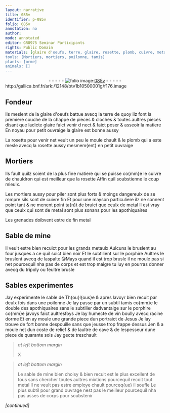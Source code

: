 ```yaml
---
layout: narrative
title: 085v
identifier: p-085v
folio: 085v
annotation: no
author:
mode: annotated
editor: GR8975 Seminar Participants
rights: Public Domain
materials: [glaire d'oeufs, terre, glaire, rosette, plomb, cuivre, metal, metaulx, porphire, aspalte, tripoly, feultre, vin, racine dorme, sols]
tools: [Mortiers, mortiers, poilonne, tamis]
plants: [orme]
animals: []
---
```


<div class="folio" align="center">- - - - - <a href="http://gallica.bnf.fr/ark:/12148/btv1b10500001g/f176.image" target="_blank"><img src="https://cu-mkp.github.io/2017-workshop-edition/assets/photo-icon.png" alt="folio image: " style="display:inline-block; margin-bottom:-3px;"/>085v</a> - - - - - </div> http://gallica.bnf.fr/ark:/12148/btv1b10500001g/f176.image   

## <span class="pro">Fondeur</span>

 
Ils meslent de la <span class="m">glaire d'oeufs</span> battue avecq la <span class="m">terre</span> de quoy ilz font la premiere couche de la chappe de pieces & cloches & toutes aultres pieces disant que ladicte <span class="m">glaire</span> faict venir d nect & faict poser & asseoir la matiere En noyau pour petit ouvraige la <span class="m">glaire</span> est bonne aussy
 
La <span class="m">rosette</span> pour venir net veult un peu le moule chault & le <span class="m">plomb</span> qui a este mesle avecq la <span class="m">rosette</span> aussy mesmem{ent} en petit ouvraige
    

## <span class="tl">Mortiers</span>

 
Ils fault quilz soient de la plus fine matiere qui se puisse co{mm}e le <span class="m">cuivre</span> de chauldron qui est meilleur que la <span class="m">rosette</span> Affin quil soubstienne le coup mieulx.
 
Les <span class="tl">mortiers</span> aussy pour piler sont plus forts & moings dangereulx de se rompre sils sont de <span class="m">cuivre</span> fin Et pour une mayson particuliere ilz ne sonnent point tant & ne menent point ta{n}t de bruict que ceulx de <span class="m">metal</span> Il est vray que ceulx qui sont de <span class="m">metal</span> sont plus sonans pour les <span class="pro">apothiquaires</span>
 
Les grenades doibvent estre de fin <span class="m">metal</span>
    

## Sable de mine

 
Il veult estre bien recuict pour les grands <span class="m">metaulx</span> Aulcuns le bruslent au four jusques a ce quil soict bien noir Et le subtilient sur le <span class="m">porphire</span> Aultres le bruslent avecq de l<span class="m">aspalte</span> @Mays quand il est trop brusle il ne moule pas si net pourcequil nha pas de corps et est trop maigre tu luy en pourras donner avecq du <span class="m">tripoly</span> ou <span class="m">feultre</span> brusle
    

## Sables experimentes

 
Jay experimente le sable de <span class="pl">Th{ou}l{ous}e</span> & apres lavoyr bien recuit par deulx fois dans une <span class="tl">poilonne</span> Je lay passe par un subtil <span class="tl">tamis</span> co{mm}e le double des <span class="pro">apothiquaires</span> sans le subtilier dadvantaige sur le <span class="m">porphire</span> co{mm}e javoys faict aultresfoys Je lay humecte de <span class="m">vin</span> boully avecq <span class="m">racine d<span class="pa">orme</span></span> Et en ay moule une grande piece dun portraict de Jesus Je lay trouve de fort bonne despouille sans que jeusse trop frappe dessus Jen & a moule net dun coste de relief & de laultre de cave & de lespesseur dune piece de quarante <span class="m">sols</span> Jay gecte treschault
 
> *at left bottom margin*
> 
>  X
 
> *at left bottom margin*
> 
>  Le sable de mine bien choisy & bien recuit est le plus excellent de tous sans chercher toutes aultres mixtions pourcequil recoit tout <span class="m">metal</span> Il ne veult pas estre employe chault pourceq{ue} il soufle Le plus subtil pour grand ouvrage nest pas le meilleur pourcequil nha pas asses de corps pour soubstenir
 
*[continued]*
 